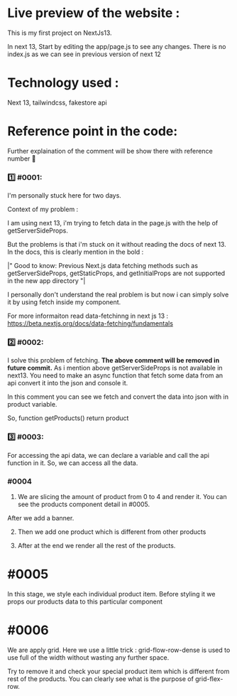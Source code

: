 # **Live preview of the website** :

This is my first project on NextJs13.

In next 13, Start by editing the app/page.js to see any changes. There is no index.js as we can see in previous version of next 12

# **Technology used** :

Next 13, tailwindcss, fakestore api

# **Reference point in the code:**

Further explaination of the comment will be show there with reference number 📃

### 1️⃣ **#0001**:

I'm personally stuck here for two days.

Context of my problem :

I am using next 13, i'm trying to fetch data in the page.js with the help of getServerSideProps.

But the problems is that i'm stuck on it without reading the docs of next 13. In the docs, this is clearly mention in the bold :

|" Good to know: Previous Next.js data fetching methods such as getServerSideProps, getStaticProps, and getInitialProps are not supported in the new app directory "|

I personally don't understand the real problem is but now i can simply solve it by using fetch inside my component.

For more informaiton read data-fetchinng in next js 13 : https://beta.nextjs.org/docs/data-fetching/fundamentals

### 2️⃣ **#0002**:

I solve this problem of fetching. **The above comment will be removed in future commit.** As i mention above getServerSideProps is not available in next13. You need to make an async function that fetch some data from an api convert it into the json and console it.

In this comment you can see we fetch and convert the data into json with in product variable.

So, function getProducts() return product

<!-- //? So how we can Access the data of product in our component: Answer in #0003  -->

### 3️⃣ **#0003**:

For accessing the api data, we can declare a variable and call the api function in it. So, we can access all the data.

### **#0004**

1. We are slicing the amount of product from 0 to 4 and render it. You can see the products component detail in #0005.

After we add a banner.

2. Then we add one product which is different from other products

3. After at the end we render all the rest of the products.

# **#0005**

In this stage, we style each individual product item. Before styling it we props our products data to this particular component

# **#0006**

We are apply grid. Here we use a little trick : grid-flow-row-dense is used to use full of the width without wasting any further space.

Try to remove it and check your special product item which is different from rest of the products. You can clearly see what is the purpose of grid-flex-row.
